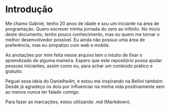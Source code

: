 # **Introdução**

Me chamo Gabriel, tenho 20 anos de idade e sou um iniciante na área de programação. Quero escrever minha jornada do zero ao infinito. No inicio deste documento, tenho pouco conhecimento, mas eu quero me tornar o melhor desenvolvedor possível. Eu ainda não possuo uma área de preferência, mas eu simpatizo com web e mobile. 

As anotações por mim feita nesse arquivo tem o intuito de fixar o aprendizado de alguma maneira. Espero que este repositório possa ajudar pessoas iniciantes, assim como eu, para achar um conteúdo prático e gratuito. 

Peguei essa ideia do Danielhe4rt, e estou me inspirando na Bellini também. Desde já agradeço os dois por influenciar na minha vida positivamente sem ao menos nunca ter falado comigo. 

Para fazer as marcações, estou utilizando .md (Markdown). 